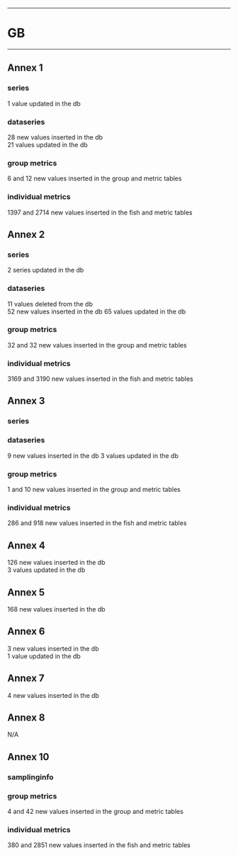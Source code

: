 -----------------------------------------------------------
# GB 
-----------------------------------------------------------

## Annex 1

### series

1 value updated in the db

### dataseries

28 new values inserted in the db  
21 values updated in the db

### group metrics

6 and 12 new values inserted in the group and metric tables

### individual metrics

1397 and 2714 new values inserted in the fish and metric tables

## Annex 2

### series

2 series updated in the db

### dataseries

11 values deleted from the db  
52 new values inserted in the db
65 values updated in the db  

### group metrics

32 and 32 new values inserted in the group and metric tables

### individual metrics

3169 and 3190 new values inserted in the fish and metric tables

## Annex 3

### series

### dataseries

9 new values inserted in the db
3 values updated in the db

### group metrics

1 and 10 new values inserted in the group and metric tables

### individual metrics

286 and 918 new values inserted in the fish and metric tables

## Annex 4

126 new values inserted in the db  
3 values updated in the db

## Annex 5

168 new values inserted in the db

## Annex 6

3 new values inserted in the db  
1 value updated in the db


## Annex 7

4 new values inserted in the db

## Annex 8

N/A

## Annex 10

### samplinginfo


### group metrics

4 and 42 new values inserted in the group and metric tables

### individual metrics

380 and 2851 new values inserted in the fish and metric tables


